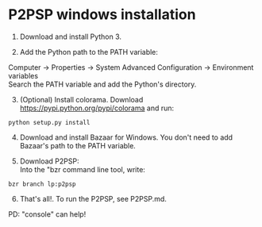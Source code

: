 P2PSP windows installation
==========================

1. Download and install Python 3.

2. Add the Python path to the PATH variable:

Computer -> Properties -> System Advanced Configuration -> Environment variables  
Search the PATH variable and add the Python's directory.  

3. (Optional) Install colorama. Download https://pypi.python.org/pypi/colorama and run:  

  ```
  python setup.py install
  ```  

4. Download and install Bazaar for Windows. You don't need to add
Bazaar's path to the PATH variable.

5. Download P2PSP:  
Into the "bzr command line tool, write:

  ```
  bzr branch lp:p2psp
  ```  

6. That's all!. To run the P2PSP, see P2PSP.md.

PD: "console" can help!


